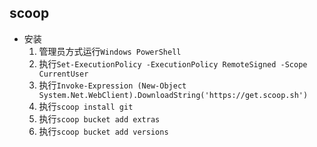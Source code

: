 ## scoop
* 安装 
    1. 管理员方式运行`Windows PowerShell`
    1. 执行`Set-ExecutionPolicy -ExecutionPolicy RemoteSigned -Scope CurrentUser`
    1. 执行`Invoke-Expression (New-Object System.Net.WebClient).DownloadString('https://get.scoop.sh')`
    1. 执行`scoop install git`
    1. 执行`scoop bucket add extras`
    1. 执行`scoop bucket add versions`


    
